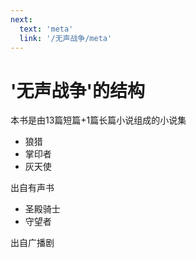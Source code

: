 ```yaml
---
next:
  text: 'meta'
  link: '/无声战争/meta'
---
```


# '无声战争'的结构

本书是由13篇短篇+1篇长篇小说组成的小说集

+ 狼猎
+ 掌印者
+ 灰天使

出自有声书

+ 圣殿骑士
+ 守望者

出自广播剧

